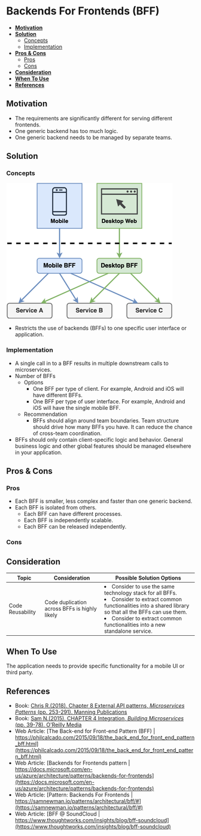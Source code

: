 # Backends For Frontends (BFF)

- [**Motivation**](#motivation)
- [**Solution**](#solution)
   - [Concepts](#concepts)
   - [Implementation](#implementation)
- [**Pros & Cons**](#pros--cons)
   - [Pros](#pros)
   - [Cons](#cons)
- [**Consideration**](#consideration)
- [**When To Use**](#when-to-use)
- [**References**](#references)

## Motivation
- The requirements are significantly different for serving different frontends.
- One generic backend has too much logic.
- One generic backend needs to be managed by separate teams.

## Solution
### Concepts
![](../../diagrams/png/backends_for_frontends_large.png)
- Restricts the use of backends (BFFs) to one specific user interface or application.

### Implementation
- A single call in to a BFF results in multiple downstream calls to microservices.
- Number of BFFs
   - Options
      - One BFF per type of client. For example, Android and iOS will have different BFFs.
      - One BFF per type of user interface. For example, Android and iOS will have the single mobile BFF.
   - Recommendation
      - BFFs should align around team boundaries. Team structure should drive how many BFFs you have. It can reduce the chance of cross-team coordination.
- BFFs should only contain client-specific logic and behavior. General business logic and other global features should be managed elsewhere in your application.

## Pros & Cons
### Pros
- Each BFF is smaller, less complex and faster than one generic backend.
- Each BFF is isolated from others.
   - Each BFF can have different processes.
   - Each BFF is independently scalable.
   - Each BFF can be released independently.

### Cons

## Consideration
| Topic | Consideration | Possible Solution Options |
|----|-----|-----|
| Code Reusability | Code duplication across BFFs is highly likely | <li>Consider to use the same technology stack for all BFFs. <li>Consider to extract common functionalities into a shared library so that all the BFFs can use them.<li>Consider to extract common functionalities into a new standalone service. |

## When To Use
The application needs to provide specific functionality for a mobile UI or third party.

## References
- Book: [Chris R.(2018). Chapter 8 External API patterns, *Microservices Patterns* (pp. 253-291). Manning Publications](https://www.manning.com/books/microservices-patterns)
- Book: [Sam N.(2015). CHAPTER 4 Integration, *Building Microservices* (pp. 39-78). O'Reilly Media](http://shop.oreilly.com/product/0636920033158.do)
- Web Article: [The Back-end for Front-end Pattern (BFF) | https://philcalcado.com/2015/09/18/the_back_end_for_front_end_pattern_bff.html](https://philcalcado.com/2015/09/18/the_back_end_for_front_end_pattern_bff.html)
- Web Article: [Backends for Frontends pattern | https://docs.microsoft.com/en-us/azure/architecture/patterns/backends-for-frontends](https://docs.microsoft.com/en-us/azure/architecture/patterns/backends-for-frontends)
- Web Article: [Pattern: Backends For Frontends | https://samnewman.io/patterns/architectural/bff/#](https://samnewman.io/patterns/architectural/bff/#)
- Web Article: [BFF @ SoundCloud | https://www.thoughtworks.com/insights/blog/bff-soundcloud](https://www.thoughtworks.com/insights/blog/bff-soundcloud)
